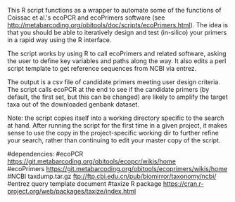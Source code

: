 This R script functions as a wrapper to automate some of the functions of Coissac et al.'s ecoPCR and ecoPrimers software (see http://metabarcoding.org/obitools/doc/scripts/ecoPrimers.html). The idea is that you should be able to iteratively design and test (in-silico) your primers in a rapid way using the R interface.

The script works by using R to call ecoPrimers and related software, asking the user to define key variables and paths along the way. It also edits a perl script template to get reference sequences from NCBI via entrez.

The output is a csv file of candidate primers meeting user design criteria. The script calls ecoPCR at the end to see if the candidate primers (by default, the first set, but this can be changed) are likely to amplify the target taxa out of the downloaded genbank dataset. 

Note: the script copies itself into a working directory specific to the search at hand. After running the script for the first time in a given project, it makes sense to use the copy in the project-specific working dir to further refine your search, rather than continuing to edit your master copy of the script.

#dependencies: 
#ecoPCR https://git.metabarcoding.org/obitools/ecopcr/wikis/home   
#ecoPrimers https://git.metabarcoding.org/obitools/ecoprimers/wikis/home
#NCBI taxdump.tar.gz ftp://ftp.cbi.edu.cn/pub/biomirror/taxonomy/ncbi/
#entrez query template document 
#taxize R package   https://cran.r-project.org/web/packages/taxize/index.html
